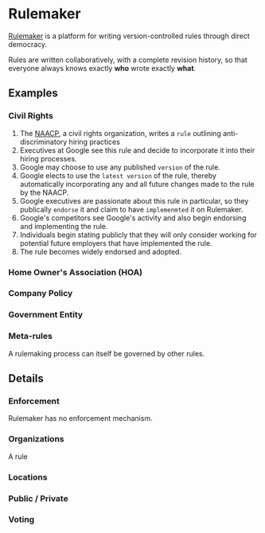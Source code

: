 # Rulemaker

[Rulemaker](https://rulemaker.io) is a platform for writing version-controlled rules through direct democracy.

Rules are written collaboratively, with a complete revision history, so that everyone always knows exactly **who** wrote exactly **what**.

## Examples

### Civil Rights
1. The [NAACP](https://naacp.org), a civil rights organization, writes a `rule` outlining anti-discriminatory hiring practices
2. Executives at Google see this rule and decide to incorporate it into their hiring processes.
3. Google may choose to use any published `version` of the rule.
4. Google elects to use the `latest version` of the rule, thereby automatically incorporating any and all future changes made to the rule by the NAACP.
5. Google executives are passionate about this rule in particular, so they publically `endorse` it and claim to have `implemenmted` it on Rulemaker.
6. Google's competitors see Google's activity and also begin endorsing and implementing the rule.
7. Individuals begin stating publicly that they will only consider working for potential future employers that have implemented the rule.
8.  The rule becomes widely endorsed and adopted.

### Home Owner's Association (HOA)

### Company Policy

### Government Entity

### Meta-rules
A rulemaking process can itself be governed by other rules.


## Details

### Enforcement
Rulemaker has no enforcement mechanism.
### Organizations
A rule

### Locations

### Public / Private

### Voting
